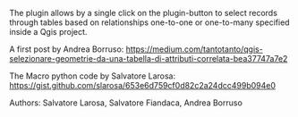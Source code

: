 The plugin allows by a single click on the plugin-button to select records through tables based on relationships one-to-one or one-to-many specified inside a Qgis project.

A first post by Andrea Borruso:
https://medium.com/tantotanto/qgis-selezionare-geometrie-da-una-tabella-di-attributi-correlata-bea37747a7e2

The Macro python code by Salvatore Larosa:
https://gist.github.com/slarosa/653e6d759cf0d82c2a24dcc499b094e0

Authors: Salvatore Larosa, Salvatore Fiandaca, Andrea Borruso
